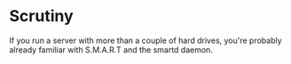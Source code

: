 # Scrutiny

If you run a server with more than a couple of hard drives, you're probably already familiar with S.M.A.R.T and the smartd daemon.
